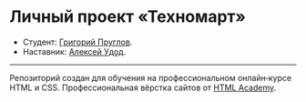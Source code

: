 # Личный проект «Техномарт»

* Студент: [Григорий Пруглов](https://up.htmlacademy.ru/htmlcss/31/user/642965).
* Наставник: [Алексей Удод](https://htmlacademy.ru/profile/id523387).

---

Репозиторий создан для обучения на профессиональном онлайн‑курсе HTML и CSS. Профессиональная вёрстка сайтов от [HTML Academy](https://htmlacademy.ru).

